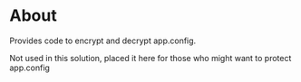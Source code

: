 ﻿# About

Provides code to encrypt and decrypt app.config.

Not used in this solution, placed it here for those who might want to protect app.config
